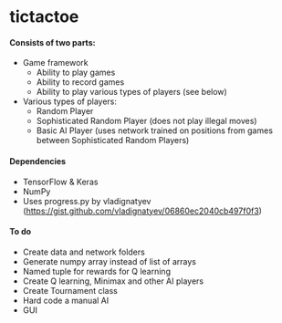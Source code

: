 # tictactoe

#### Consists of two parts:

 * Game framework
     * Ability to play games
     * Ability to record games
     * Ability to play various types of players (see below)
 * Various types of players:
     * Random Player
     * Sophisticated Random Player (does not play illegal moves)
     * Basic AI Player (uses network trained on positions from games between Sophisticated Random Players)


#### Dependencies
 * TensorFlow & Keras
 * NumPy
 * Uses progress.py by vladignatyev (https://gist.github.com/vladignatyev/06860ec2040cb497f0f3)

#### To do
 * Create data and network folders
 * Generate numpy array instead of list of arrays
 * Named tuple for rewards for Q learning
 * Create Q learning, Minimax and other AI players
 * Create Tournament class
 * Hard code a manual AI
 * GUI

